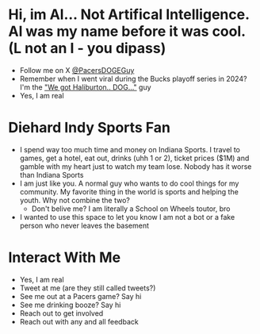 # Hi, im Al... Not Artifical Intelligence. Al was my name before it was cool. (L not an I - you dipass)
- Follow me on X [@PacersDOGEGuy](https://x.com/PacersDOGEGuy)
- Remember when I went viral during the Bucks playoff series in 2024? I'm the ["We got Haliburton.. DOG..."](https://fox59.com/sports/pacers/pacers-top-bucks-in-nail-biter-at-gainbridge-fieldhouse-claim-series-lead/) guy
- Yes, I am real

# Diehard Indy Sports Fan
  - I spend way too much time and money on Indiana Sports. I travel to games, get a hotel, eat out, drinks (uhh 1 or 2), ticket prices ($1M) and gamble with my heart just to watch my team lose. Nobody has it worse than Indiana Sports
  - I am just like you. A normal guy who wants to do cool things for my community. My favorite thing in the world is sports and helping the youth. Why not combine the two?
    - Don't belive me? I am literally a School on Wheels toutor, bro
  - I wanted to use this space to let you know I am not a bot or a fake person who never leaves the basement

  # Interact With Me
  - Yes, I am real
  - Tweet at me (are they still called tweets?)
  - See me out at a Pacers game? Say hi
  - See me drinking booze? Say hi
  - Reach out to get involved
  - Reach out with any and all feedback 

